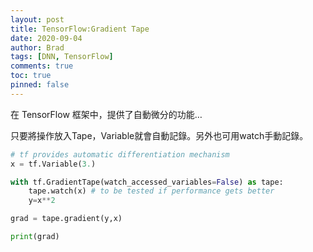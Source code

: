 ```yaml
---
layout: post
title: TensorFlow:Gradient Tape
date: 2020-09-04
author: Brad
tags: [DNN, TensorFlow]
comments: true
toc: true
pinned: false
---
```


在 TensorFlow 框架中，提供了自動微分的功能…
<!-- more -->
只要將操作放入Tape，Variable就會自動記錄。另外也可用watch手動記錄。


```python
# tf provides automatic differentiation mechanism
x = tf.Variable(3.)

with tf.GradientTape(watch_accessed_variables=False) as tape:
    tape.watch(x) # to be tested if performance gets better
    y=x**2

grad = tape.gradient(y,x)

print(grad)
```